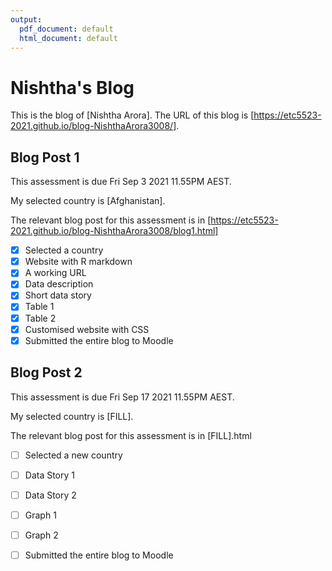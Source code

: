 ```yaml
---
output:
  pdf_document: default
  html_document: default
---
```

# Nishtha's Blog


This is the blog of [Nishtha Arora].
The URL of this blog is [https://etc5523-2021.github.io/blog-NishthaArora3008/].

## Blog Post 1

This assessment is due Fri Sep 3 2021 11.55PM AEST.

My selected country is [Afghanistan].

The relevant blog post for this assessment is in [https://etc5523-2021.github.io/blog-NishthaArora3008/blog1.html]

- [x] Selected a country
- [x] Website with R markdown 
- [x] A working URL
- [x] Data description
- [x] Short data story
- [x] Table 1
- [x] Table 2
- [x] Customised website with CSS
- [x] Submitted the entire blog to Moodle

## Blog Post 2

This assessment is due Fri Sep 17 2021 11.55PM AEST.

My selected country is [FILL].

The relevant blog post for this assessment is in [FILL].html

- [ ] Selected a new country
- [ ] Data Story 1
- [ ] Data Story 2
- [ ] Graph 1
- [ ] Graph 2
- [ ] Submitted the entire blog to Moodle


